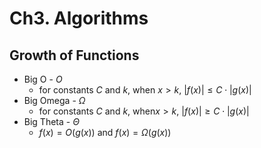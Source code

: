 # Ch3. Algorithms

## Growth of Functions

- Big O - $O$
    - for constants $C$ and $k$, when $x\gt k$, $\lvert f(x) \rvert \le C \cdot \lvert g(x) \rvert$
- Big Omega - $\Omega$
    - for constants $C$ and $k$, when$x\gt k$, $\lvert f(x) \rvert \ge C \cdot \lvert g(x) \rvert$
- Big Theta - $\Theta$
    - $f(x)=O(g(x))$ and $f(x)=\Omega (g(x))$


